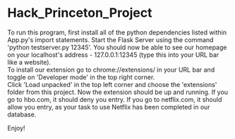 # Hack_Princeton_Project

To run this program, first install all of the python dependencies listed within App.py's import statements.  Start the Flask Server using the command 'python testserver.py 12345'.
You should now be able to see our homepage on your localhost's address - 127.0.0.1:12345 (type this into your URL bar like a website).  
To install our extension go to chrome://extensions/ in your URL bar and toggle on 'Developer mode' in the top right corner.  
Click 'Load unpacked' in the top left corner and choose the 'extensions' folder from this project.  Now the extension should be up and running.
If you go to hbo.com, it should deny you entry.  If you go to netflix.com, it should allow you entry, as your task to use Netflix has been completed in our database.

Enjoy!

